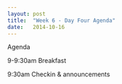 ```yaml
---
layout: post
title:  "Week 6 - Day Four Agenda"
date:   2014-10-16
---
```


Agenda

9-9:30am Breakfast

9:30am Checkin & announcements